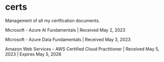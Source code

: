 # certs

Management of all my certfication documents.

Microsoft - Azure AI Fundamentals |
Received May 2, 2023

Microsoft - Azure Data Fundamentals |
Received May 3, 2023

Amazon Web Services - AWS Certified Cloud Practitioner |
Received May 5, 2023 |
Expires May 5, 2026
